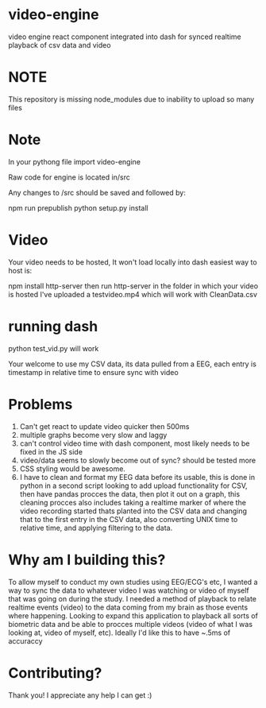 # video-engine

video engine react component integrated into dash for synced realtime playback of csv data and video

# NOTE

This repository is missing node_modules due to inability to upload so many files

# Note

In your pythong file import video-engine

Raw code for engine is located in/src

Any changes to /src should be saved and followed by:

npm run prepublish
python setup.py install

# Video

Your video needs to be hosted, It won't load locally into dash easiest way to host is:


npm install http-server
then run
http-server in the folder in which your video is hosted
I've uploaded a testvideo.mp4 which will work with CleanData.csv
# running dash

python test_vid.py will work

Your welcome to use my CSV data, its data pulled from a EEG, each entry is timestamp in relative time to ensure sync with video


# Problems

1. Can't get react to update video quicker then 500ms
2. multiple graphs become very slow and laggy
3. can't control video time with dash component, most likely needs to be fixed in the JS side
4. video/data seems to slowly become out of sync? should be tested more
5. CSS styling would be awesome.
6. I have to clean and format my EEG data before its usable, this is done in python in a second script
looking to add upload functionality for CSV, then have pandas procces the data, then plot it out on a graph, this cleaning procces also includes taking a realtime marker of where the video recording started thats planted into the CSV data and changing that to the first entry in the CSV data, also converting UNIX time to relative time, and applying filtering to the data.


# Why am I building this?

To allow myself to conduct my own studies using EEG/ECG's etc, I wanted a way to sync the data to whatever video I was watching or video of myself that was going on during the study.
I needed a method of playback to relate realtime events (video) to the data coming from my brain as those events where happening.
Looking to expand this application to playback all sorts of biometric data and be able to procces multiple videos (video of what I was looking at, video of myself, etc).
Ideally I'd like this to have ~.5ms of accuraccy 

# Contributing?
Thank you! I appreciate any help I can get :)
